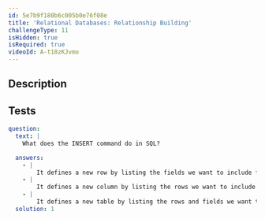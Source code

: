 ```yaml
---
id: 5e7b9f180b6c005b0e76f08e
title: 'Relational Databases: Relationship Building'
challengeType: 11
isHidden: true
isRequired: true
videoId: A-t18zKJvmo
---
```


## Description
<section id='description'>

</section>

## Tests
<section id='tests'>

```yml
question:
  text: |
    What does the INSERT command do in SQL?

  answers:
    - |
        It defines a new row by listing the fields we want to include followed by the values we want placed in the new row.
    - |
        It defines a new column by listing the rows we want to include followed by the values we want placed in the new column.
    - |
        It defines a new table by listing the rows and fields we want to include followed by the values that we want placed in the table.
  solution: 1
```

</section>
